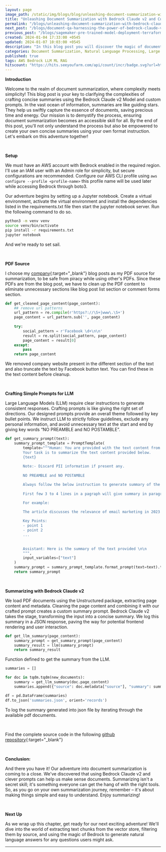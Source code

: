 ```yaml
---
layout: page
image_path: /static/img/blogs/blog/unleashing-document-summarization-with-bedrock-claude-v2-and-custom-prompts.png
title: "Unleashing Document Summarization with Bedrock Claude v2 and Custom Prompts"
permalink: "/blogs/unleashing-document-summarization-with-bedrock-claude-v2-and-custom-prompts/"
next_post: "/blogs/document-qa-harnessing-the-power-of-bedrock-claude-v2-llm-and-pinecone-vector-database"
previous_post: "/blogs/sagemaker-pre-trained-model-deployment-terraform/"
created: 2024-01-04 17:33:00 +0545
updated: 2024-01-07 10:03:00 +0545
description: "In this blog post you will discover the magic of document summarization with Bedrock Claude v2 and custom prompts. I'll guide you from setting up AWS credentials to unlocking the power of Large Language Models, breaking down each step. Witness how Bedrock transforms intricate content into easy-to-understand summaries and dumping into json to be rendered at frontend."
categories: Document Summarization, Natural Language Processing, Large Language Models, Text Analytics, Information Retrieval
published: true
tags: AWS Bedrock LLM ML RAG
hitscount: "https://hits.seeyoufarm.com/api/count/incr/badge.svg?url=https%3A%2F%2Fshishirsubedi.com%2Fblogs%2Funleashing-document-summarization-with-bedrock-claude-v2-and-custom-prompts%2F&count_bg=%232E3439&title_bg=%23FF0000&icon=&icon_color=%23E7E7E7&title=Visited&edge_flat=false"
---
```

**Introduction**

Welcome to the realm of document summarization, where complexity meets simplicity! This blog post is your key to clarifying the complexities of crafting concise summaries using the Bedrock Claude v2 Model and custom prompts. In the vast ocean of information, summaries are like guiding stars. They help us swiftly capture the essence of documents, saving precious time and energy. Our mission is to demystify the process, ensuring document summarization becomes an accessible skill for all. By the end of this post, you'll not only understand the process but also be empowered to create your own concise summaries using your own format instruction. Let's embark on this adventure together!

<br />

**Setup**

We must have an AWS account with Bedrock enabled in the required region. I'll use an IAM user with an Admin role for simplicity, but secure configurations are recommended. Configure our AWS CLI profile using `aws configure --profile <profile-name>` this profile name will be used later while accessing Bedrock through boto3.

Our adventure begins by setting up a Jupyter notebook. Create a virtual environment, activate the virtual environment and install the dependencies listed in the requirements.txt file then start the jupyter notebook server. Run the following command to do so.

```bash
python3 -m venv venv
source venv/bin/activate
pip install -r requirements.txt
jupyter notebook
```

And we're ready to set sail.


<br/>

**PDF Source**

I choose my [company](https://www.genesesolution.com/blogs/){:target="_blank"} blog posts as my PDF source for summarization, to be safe from piracy while using other's PDFs. Since these PDFs are from the blog post, we have to clean up the PDF content to eliminate unnecessary sections like blog post list section or comment forms section.

```python
def get_cleaned_page_content(page_content):
    ## remove url patterns
    url_pattern = re.compile(r'https?://\S+|www\.\S+')
    page_content = url_pattern.sub('', page_content)
    
    try:
        social_pattern = r'Facebook \d+\n\n'
        result = re.split(social_pattern, page_content)
        page_content = result[0]
    except:
        pass
    return page_content
```

We removed company website present in the different section of the text and also truncate the text by Facebook button text. You can find these in the text content before cleanup.

<br />


**Crafting Simple Prompts for LLM**

Large Language Models (LLM) require clear instructions to generate consistent responses. Crafting prompts is like giving the right set of directions. Our designed prompts provide an overall theme followed by key bullet points. We instruct LLM to strictly follow guidelines, exclude any personal information, and avoid unnecessary text at the start and end by giving key words “NO PREAMBLE and NO POSTAMBLE”.

```python
def get_summary_prompt(text):
    summary_prompt_template = PromptTemplate(
        template="""Human: You are provided with the text content from a pdf document.
        Your task is to summarize the text content provided below.
        {text}
        
        Note:- Discard PII information if present any. 
        
        NO PREAMBLE and NO POSTAMBLE

        Always follow the below instruction to generate summary of the content - 
        
        First few 3 to 4 lines in a pagraph will give summary in paragraph mode then will followed by key points as summary.

        For example:

        The article discusses the relevance of email marketing in 2023 and explores various trends impacting this marketing strategy and so on.
        
        Key Points:
        - point 1
        - point 2
        ...
        
        
        Assistant: Here is the summary of the text provided \n\n
        """,
        input_variables=["text"]
    )
    summary_prompt = summary_prompt_template.format_prompt(text=text).to_string()
    return summary_prompt
```

<br />

**Summarizing with Bedrock Claude v2**

We load PDF documents using the Unstructured package, extracting page content and metadata. Cleaning the page content and combining it with our crafted prompt creates a custom summary prompt. Bedrock Claude v2 takes the stage, transforming the input into a concise summary. We log this summary in a JSON response, paving the way for potential frontend rendering and user interaction.

```python
def get_llm_summary(page_content):
    summary_prompt = get_summary_prompt(page_content)
    summary_result = llm(summary_prompt)
    return summary_result
```

Function defined to get the summary from the LLM.

```python
summaries = []

for doc in tqdm.tqdm(new_documents):
    summary = get_llm_summary(doc.page_content)
    summaries.append({"source": doc.metadata["source"], "summary": summary})

df = pd.DataFrame(summaries)
df.to_json('summaries.json', orient='records')
```

To log the summary generated into json file by iterating through the available pdf documents.

<br />

Find the complete source code in the following [github repository](https://github.com/ccir41/llm-applications){:target="_blank"}

<br />

**Conclusion:**

And there you have it! Our adventure into document summarization is coming to a close. We've discovered that using Bedrock Claude v2 and clever prompts can help us make sense documents. Summarizing isn't a secret skill; it's something everyone can get the hang of with the right tools. So, as you go on your own summarization journey, remember – it's about making things simple and easy to understand. Enjoy summarizing!

<br />

**Next Up**

As we wrap up this chapter, get ready for our next exciting adventure! We'll dive into the world of extracting text chunks from the vector store, filtering them by source, and using the magic of Bedrock to generate natural language answers for any questions users might ask.

---